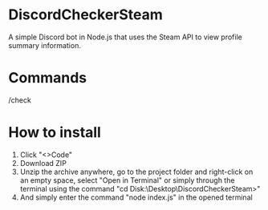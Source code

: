# DiscordCheckerSteam
A simple Discord bot in Node.js that uses the Steam API to view profile summary information.

# Commands
/check <steamprofile>

# How to install
1. Click "<>Code"
2. Download ZIP
3. Unzip the archive anywhere, go to the project folder and right-click on an empty space, select "Open in Terminal" or simply through the terminal using the command "cd Disk:\Desktop\DiscordCheckerSteam>"
4. And simply enter the command "node index.js" in the opened terminal
